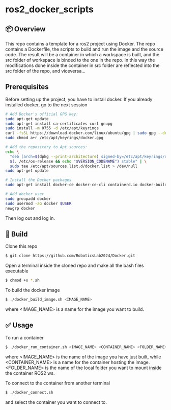 # ros2_docker_scripts

## :package: Overview
This repo contains a template for a ros2 project using Docker. The repo contains a Dockerfile, the scripts to build and run the image and the source code. The result will be a container in which a workspace is built, and the src folder of workspace is binded to the one in the repo. In this way the modifications done inside the container in src folder are reflected into the src folder of the repo, and viceversa...


## Prerequisites
Before setting up the project, you have to install docker. If you already installed docker, go to the next session
```sh
# Add Docker's official GPG key:
sudo apt-get update
sudo apt-get install ca-certificates curl gnupg
sudo install -m 0755 -d /etc/apt/keyrings
curl -fsSL https://download.docker.com/linux/ubuntu/gpg | sudo gpg --dearmor -o /etc/apt/keyrings/docker.gpg
sudo chmod a+r /etc/apt/keyrings/docker.gpg

# Add the repository to Apt sources:
echo \
  "deb [arch=$(dpkg --print-architecture) signed-by=/etc/apt/keyrings/docker.gpg] https://download.docker.com/linux/ubuntu \
  $(. /etc/os-release && echo "$VERSION_CODENAME") stable" | \
  sudo tee /etc/apt/sources.list.d/docker.list > /dev/null
sudo apt-get update

# Install the Docker packages
sudo apt-get install docker-ce docker-ce-cli containerd.io docker-buildx-plugin docker-compose-plugin

# Add docker user
sudo groupadd docker
sudo usermod -aG docker $USER
newgrp docker
```
Then log out and log in.


## :hammer: Build

Clone this repo 
```sh
$ git clone https://github.com/RoboticsLab2024/Docker.git
```
Open a terminal inside the cloned repo and make all the bash files executable
```sh
$ chmod +x *.sh
```
To build the docker image
```sh
$ ./docker_build_image.sh <IMAGE_NAME>
```
where <IMAGE_NAME> is a name for the image you want to build.

## :white_check_mark: Usage
To run a container
```sh
$ ./docker_run_container.sh <IMAGE_NAME> <CONTAINER_NAME> <FOLDER_NAME>
```
where <IMAGE_NAME> is the name of the image you have just built, while <CONTAINER_NAME> is a name for the container hosting the image. <FOLDER_NAME> is the name of the local folder you want to mount inside the container ROS2 ws.

To connect to the container from another terminal
```sh
$ ./docker_connect.sh 
```
and select the container you want to connect to.

<!-- 
### Notes
1. The container's root password is "user" by default.

2. The container will be automatically destroyed once exited (--rm flag). If you want to attach additional terminals to the container you need to keep it running (docker_run.sh script). You can attach a new terminal by running the following command
```sh
docker exec -it $(docker ps -aqf "name=<CONTAINER_NAME>") bash
```

3. All apt-get performed inside the container will be removed one che container is closed. Please add all new dependacies to the Dockerfile and rebuild the image.

## Run example code
To run the ros2 example code (talker), just execute the following command
```sh
ros2 run cpp_pubsub talker
```

## Development
Once the container is running, you can develop from inside it using VsCode. Open VsCode from your host machine, install the extension Dev Containers, and in command bar select attach to running container. Open the folder /home/user/ros2_ws/src, which is the binded folder. 
   
-->
   
   
   
   
   
   
   
   
   
   
   
   
   

